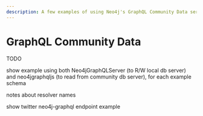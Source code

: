 ```yaml
---
description: A few examples of using Neo4j's GraphQL Community Data server
---
```


# GraphQL Community Data

TODO

show example using both Neo4jGraphQLServer \(to R/W local db server\) and neo4jgraphqljs \(to read from community db server\), for each example schema

notes about resolver names

show twitter neo4j-graphql endpoint example

